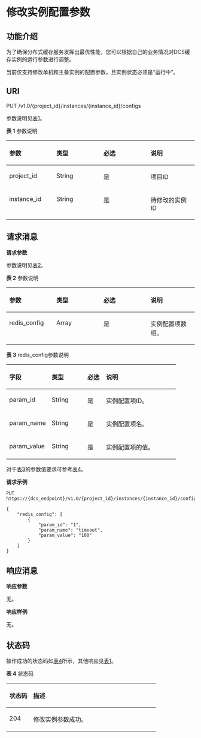 # 修改实例配置参数<a name="ZH-CN_TOPIC_0166889585"></a>

## 功能介绍<a name="section529181820420"></a>

为了确保分布式缓存服务发挥出最优性能，您可以根据自己的业务情况对DCS缓存实例的运行参数进行调整。

当前仅支持修改单机和主备实例的配置参数，且实例状态必须是“运行中”。

## **URI**<a name="section19684271535"></a>

PUT /v1.0/\{project\_id\}/instances/\{instance\_id\}/configs

参数说明见[表1](#table139152015133712)。

**表 1**  参数说明

<a name="table139152015133712"></a>
<table><thead align="left"><tr id="row3914171515371"><th class="cellrowborder" valign="top" width="25%" id="mcps1.2.5.1.1"><p id="p8914171523715"><a name="p8914171523715"></a><a name="p8914171523715"></a>参数</p>
</th>
<th class="cellrowborder" valign="top" width="25%" id="mcps1.2.5.1.2"><p id="p14914915103717"><a name="p14914915103717"></a><a name="p14914915103717"></a>类型</p>
</th>
<th class="cellrowborder" valign="top" width="25%" id="mcps1.2.5.1.3"><p id="p3914111515373"><a name="p3914111515373"></a><a name="p3914111515373"></a>必选</p>
</th>
<th class="cellrowborder" valign="top" width="25%" id="mcps1.2.5.1.4"><p id="p19914201519376"><a name="p19914201519376"></a><a name="p19914201519376"></a>说明</p>
</th>
</tr>
</thead>
<tbody><tr id="row109153151378"><td class="cellrowborder" valign="top" width="25%" headers="mcps1.2.5.1.1 "><p id="p4914415203712"><a name="p4914415203712"></a><a name="p4914415203712"></a>project_id</p>
</td>
<td class="cellrowborder" valign="top" width="25%" headers="mcps1.2.5.1.2 "><p id="p59141615193712"><a name="p59141615193712"></a><a name="p59141615193712"></a>String</p>
</td>
<td class="cellrowborder" valign="top" width="25%" headers="mcps1.2.5.1.3 "><p id="p59141915153719"><a name="p59141915153719"></a><a name="p59141915153719"></a>是</p>
</td>
<td class="cellrowborder" valign="top" width="25%" headers="mcps1.2.5.1.4 "><p id="p159151715123717"><a name="p159151715123717"></a><a name="p159151715123717"></a>项目ID</p>
</td>
</tr>
<tr id="row1791581520376"><td class="cellrowborder" valign="top" width="25%" headers="mcps1.2.5.1.1 "><p id="p9915161523715"><a name="p9915161523715"></a><a name="p9915161523715"></a>instance_id</p>
</td>
<td class="cellrowborder" valign="top" width="25%" headers="mcps1.2.5.1.2 "><p id="p7915315203715"><a name="p7915315203715"></a><a name="p7915315203715"></a>String</p>
</td>
<td class="cellrowborder" valign="top" width="25%" headers="mcps1.2.5.1.3 "><p id="p19915141513716"><a name="p19915141513716"></a><a name="p19915141513716"></a>是</p>
</td>
<td class="cellrowborder" valign="top" width="25%" headers="mcps1.2.5.1.4 "><p id="p119151015183715"><a name="p119151015183715"></a><a name="p119151015183715"></a>待修改的实例ID</p>
</td>
</tr>
</tbody>
</table>

## **请求消息**<a name="section255981511312"></a>

**请求参数**

参数说明见[表2](#table16620132063713)。

**表 2**  参数说明

<a name="table16620132063713"></a>
<table><thead align="left"><tr id="row176191020183713"><th class="cellrowborder" valign="top" width="25%" id="mcps1.2.5.1.1"><p id="p1561942073719"><a name="p1561942073719"></a><a name="p1561942073719"></a>参数</p>
</th>
<th class="cellrowborder" valign="top" width="25%" id="mcps1.2.5.1.2"><p id="p1661912013377"><a name="p1661912013377"></a><a name="p1661912013377"></a>类型</p>
</th>
<th class="cellrowborder" valign="top" width="25%" id="mcps1.2.5.1.3"><p id="p66191202372"><a name="p66191202372"></a><a name="p66191202372"></a>必选</p>
</th>
<th class="cellrowborder" valign="top" width="25%" id="mcps1.2.5.1.4"><p id="p161912206371"><a name="p161912206371"></a><a name="p161912206371"></a>说明</p>
</th>
</tr>
</thead>
<tbody><tr id="row8620172073712"><td class="cellrowborder" valign="top" width="25%" headers="mcps1.2.5.1.1 "><p id="p1762011201378"><a name="p1762011201378"></a><a name="p1762011201378"></a>redis_config</p>
</td>
<td class="cellrowborder" valign="top" width="25%" headers="mcps1.2.5.1.2 "><p id="p1620182063719"><a name="p1620182063719"></a><a name="p1620182063719"></a>Array</p>
</td>
<td class="cellrowborder" valign="top" width="25%" headers="mcps1.2.5.1.3 "><p id="p2620420143710"><a name="p2620420143710"></a><a name="p2620420143710"></a>是</p>
</td>
<td class="cellrowborder" valign="top" width="25%" headers="mcps1.2.5.1.4 "><p id="p36201420203712"><a name="p36201420203712"></a><a name="p36201420203712"></a>实例配置项数组。</p>
</td>
</tr>
</tbody>
</table>

**表 3**  redis\_config参数说明

<a name="table35215230340"></a>
<table><thead align="left"><tr id="row11517152311346"><th class="cellrowborder" valign="top" width="25%" id="mcps1.2.5.1.1"><p id="p18516112333415"><a name="p18516112333415"></a><a name="p18516112333415"></a>字段</p>
</th>
<th class="cellrowborder" valign="top" width="21%" id="mcps1.2.5.1.2"><p id="p851613233341"><a name="p851613233341"></a><a name="p851613233341"></a>类型</p>
</th>
<th class="cellrowborder" valign="top" width="11%" id="mcps1.2.5.1.3"><p id="p85171239347"><a name="p85171239347"></a><a name="p85171239347"></a>必选</p>
</th>
<th class="cellrowborder" valign="top" width="43%" id="mcps1.2.5.1.4"><p id="p351732393412"><a name="p351732393412"></a><a name="p351732393412"></a>说明</p>
</th>
</tr>
</thead>
<tbody><tr id="row1751811236347"><td class="cellrowborder" valign="top" width="25%" headers="mcps1.2.5.1.1 "><p id="p13517323193415"><a name="p13517323193415"></a><a name="p13517323193415"></a>param_id</p>
</td>
<td class="cellrowborder" valign="top" width="21%" headers="mcps1.2.5.1.2 "><p id="p651718237346"><a name="p651718237346"></a><a name="p651718237346"></a>String</p>
</td>
<td class="cellrowborder" valign="top" width="11%" headers="mcps1.2.5.1.3 "><p id="p1351814237341"><a name="p1351814237341"></a><a name="p1351814237341"></a>是</p>
</td>
<td class="cellrowborder" valign="top" width="43%" headers="mcps1.2.5.1.4 "><p id="p751818239348"><a name="p751818239348"></a><a name="p751818239348"></a>实例配置项ID。</p>
</td>
</tr>
<tr id="row1151902315341"><td class="cellrowborder" valign="top" width="25%" headers="mcps1.2.5.1.1 "><p id="p0518923113418"><a name="p0518923113418"></a><a name="p0518923113418"></a>param_name</p>
</td>
<td class="cellrowborder" valign="top" width="21%" headers="mcps1.2.5.1.2 "><p id="p165189231344"><a name="p165189231344"></a><a name="p165189231344"></a>String</p>
</td>
<td class="cellrowborder" valign="top" width="11%" headers="mcps1.2.5.1.3 "><p id="p185191823103416"><a name="p185191823103416"></a><a name="p185191823103416"></a>是</p>
</td>
<td class="cellrowborder" valign="top" width="43%" headers="mcps1.2.5.1.4 "><p id="p10519172320343"><a name="p10519172320343"></a><a name="p10519172320343"></a>实例配置项名。</p>
</td>
</tr>
<tr id="row1352013232346"><td class="cellrowborder" valign="top" width="25%" headers="mcps1.2.5.1.1 "><p id="p14519122315343"><a name="p14519122315343"></a><a name="p14519122315343"></a>param_value</p>
</td>
<td class="cellrowborder" valign="top" width="21%" headers="mcps1.2.5.1.2 "><p id="p19519723193413"><a name="p19519723193413"></a><a name="p19519723193413"></a>String</p>
</td>
<td class="cellrowborder" valign="top" width="11%" headers="mcps1.2.5.1.3 "><p id="p165201023173419"><a name="p165201023173419"></a><a name="p165201023173419"></a>是</p>
</td>
<td class="cellrowborder" valign="top" width="43%" headers="mcps1.2.5.1.4 "><p id="p105201223193414"><a name="p105201223193414"></a><a name="p105201223193414"></a>实例配置项的值。</p>
</td>
</tr>
</tbody>
</table>

对于[表3](#table35215230340)的参数值要求可参考[表4](查询实例配置参数.md#table2483164310163)。

**请求示例**

```
PUT https://{dcs_endpoint}/v1.0/{project_id}/instances/{instance_id}/configs
```

```
{ 
    "redis_config": [ 
        { 
            "param_id": "1", 
            "param_name": "timeout", 
            "param_value": "100" 
        } 
    ] 
}
```

## **响应消息**<a name="section125024718"></a>

**响应参数**

无。

**响应样例**

无。

## **状态码**<a name="section174591750151213"></a>

操作成功的状态码如[表4](#table17459195018122)所示，其他响应见[表1](状态码.md#table5210141351517)。

**表 4**  状态码

<a name="table17459195018122"></a>
<table><thead align="left"><tr id="row9459350171212"><th class="cellrowborder" valign="top" width="15.98%" id="mcps1.2.3.1.1"><p id="p20460125021214"><a name="p20460125021214"></a><a name="p20460125021214"></a>状态码</p>
</th>
<th class="cellrowborder" valign="top" width="84.02%" id="mcps1.2.3.1.2"><p id="p94604504121"><a name="p94604504121"></a><a name="p94604504121"></a>描述</p>
</th>
</tr>
</thead>
<tbody><tr id="row1046019506125"><td class="cellrowborder" valign="top" width="15.98%" headers="mcps1.2.3.1.1 "><p id="p446055021214"><a name="p446055021214"></a><a name="p446055021214"></a>204</p>
</td>
<td class="cellrowborder" valign="top" width="84.02%" headers="mcps1.2.3.1.2 "><p id="p646055010129"><a name="p646055010129"></a><a name="p646055010129"></a>修改实例参数成功。</p>
</td>
</tr>
</tbody>
</table>

